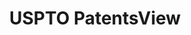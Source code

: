 ---
bigquery: https://console.cloud.google.com/bigquery?p=patents-public-data&d=patentsview&page=dataset
citation: Attribution should be given to PatentsView for use, distribution, or derivative
  works.
code: https://github.com/CSSIP-AIR/PatentsView-Code-Snippets/
contributors: USPTO
cost: None
description: 'PatentsView includes US patent data including raw data (summaries, applications,
  pregrant applications), disambugations of inventors and assignees, and inventor
  gender estimates.  Also foreign priority data, # of figures and sheets, and government
  interest statements.'
documentation: https://patentsview.org/query/builder-faqs
last_edit: Mon, 04 Apr 2022 19:02:57 GMT
location: https://patentsview.org/
maintained_by: USPTO
record_creation_timestamp: 12/2/2020 17:20:46
schema_fields: '[''citation_id'', ''field_id'', ''text'', ''uuid'', ''disamb_inventor_id_20200630'',
  ''sequence'', ''f102_date'', ''ipc_class'', ''_371_date'', ''category_id'', ''assignee_id'',
  ''subclass'', ''lapse_of_patent'', ''name_first'', ''subcategory_id'', ''classification_data_source'',
  ''county'', ''disamb_inventor_id_20200331'', ''variety'', ''num_sheets'', ''disamb_assignee_id_20200929'',
  ''term_grant'', ''organization_id'', ''country'', ''classification_level'', ''name'',
  ''disamb_assignee_id_20181127'', ''mainclass_id'', ''field_title'', ''applicant_type'',
  ''latin_name'', ''_102_date'', ''rawassignee_id'', ''disclaimer_date'', ''disamb_inventor_id_20171003'',
  ''abstract'', ''ipc_version_indicator'', ''disamb_assignee_id_20190312'', ''disamb_inventor_id_20200929'',
  ''latitude'', ''role'', ''fname'', ''country_transformed'', ''withdrawn'', ''title'',
  ''level_three'', ''category'', ''name_last'', ''gi_statement'', ''disamb_inventor_id_20181127'',
  ''city'', ''rel_id'', ''disamb_inventor_id_20191008'', ''group_id'', ''series_code'',
  ''doctype'', ''dependent'', ''county_fips'', ''disamb_assignee_id_20191008'', ''patent_id'',
  ''state_fips'', ''kind'', ''disamb_inventor_id_20190820'', ''reldocno'', ''doc_type'',
  ''section'', ''rawinventor_id'', ''male_flag'', ''attribution_status'', ''rawlocation_id'',
  ''type'', ''term_disclaimer'', ''disamb_inventor_id_20170307'', ''subsection_id'',
  ''sector_title'', ''rule_47'', ''application_id'', ''contract_award_number'', ''state'',
  ''subgroup_id'', ''designation'', ''disamb_inventor_id_20170808'', ''id'', ''organization'',
  ''term_extension'', ''num_claims'', ''lname'', ''latlong'', ''location_id'', ''exemplary'',
  ''inventor_id'', ''disamb_assignee_id_20200331'', ''group'', ''num'', ''f371_date'',
  ''classification_status'', ''disamb_inventor_id_20171226'', ''subclass_id'', ''num_figures'',
  ''male'', ''subgroup'', ''section_id'', ''level_one'', ''disamb_inventor_id_20180528'',
  ''disamb_assignee_id_20200630'', ''date'', ''status'', ''number'', ''disamb_assignee_id_20190820'',
  ''disamb_assignee_id_20191231'', ''length'', ''longitude'', ''symbol_position'',
  ''relkind'', ''main_group'', ''classification_value'', ''disamb_inventor_id_20191231'',
  ''publication_number'', ''lawyer_id'', ''level_two'', ''filename'', ''action_date'',
  ''disamb_inventor_id_20201229'', ''deceased'', ''disamb_inventor_id_20190312'']'
shortname: patentsview
tags:
- disambiguation
- United States
- gender
terms_of_use: Creative Commons Attribution 4.0 International License.
timeframe: 1963-1999
title: USPTO PatentsView
uuid: cf1780b1-e265-4e49-8d1d-83b9cfe0fd9a
---